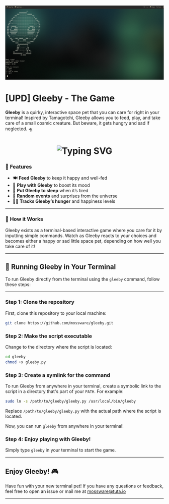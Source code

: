 <p align="center">
  <img src="gleeby_image.png" alt="Gleeby Game"/>
</p>

# **[UPD] Gleeby - The Game**

**Gleeby** is a quirky, interactive space pet that you can care for right in your terminal! Inspired by Tamagotchi, Gleeby allows you to feed, play, and take care of a small cosmic creature. But beware, it gets hungry and sad if neglected. 🛸

<h1 align="center">
  <img src="https://readme-typing-svg.herokuapp.com?font=Fira+Code&pause=1000&color=FFD580&center=true&vCenter=true&width=435&lines=Taught+Gleeby+capitalism.;Collects+shiny+things+for+status." alt="Typing SVG" />
</h1>

### 🌟 **Features**
- 🍽️ **Feed Gleeby** to keep it happy and well-fed
- 🎲 **Play with Gleeby** to boost its mood
- 🛌 **Put Gleeby to sleep** when it’s tired
- 🌌 **Random events** and surprises from the universe
- 🧑‍🚀 **Tracks Gleeby’s hunger** and happiness levels

---

### 🤖 **How it Works**
Gleeby exists as a terminal-based interactive game where you care for it by inputting simple commands. Watch as Gleeby reacts to your choices and becomes either a happy or sad little space pet, depending on how well you take care of it!

---

## 🚀 **Running Gleeby in Your Terminal**

To run Gleeby directly from the terminal using the `gleeby` command, follow these steps:

---


### Step 1: Clone the repository
First, clone this repository to your local machine:
```bash
git clone https://github.com/mossware/gleeby.git
```

### Step 2: Make the script executable
Change to the directory where the script is located:
```bash
cd gleeby
chmod +x gleeby.py
```
### Step 3: Create a symlink for the command
To run Gleeby from anywhere in your terminal, create a symbolic link to the script in a directory that's part of your `PATH`. For example:
```bash
sudo ln -s /path/to/gleeby/gleeby.py /usr/local/bin/gleeby
```
Replace `/path/to/gleeby/gleeby.py` with the actual path where the script is located.

Now, you can run `gleeby` from anywhere in your terminal!

### Step 4: Enjoy playing with Gleeby!
Simply type `gleeby` in your terminal to start the game.


---

## Enjoy Gleeby! 🎮

Have fun with your new terminal pet! If you have any questions or feedback, feel free to open an issue or mail me at mossware@tuta.io

---
